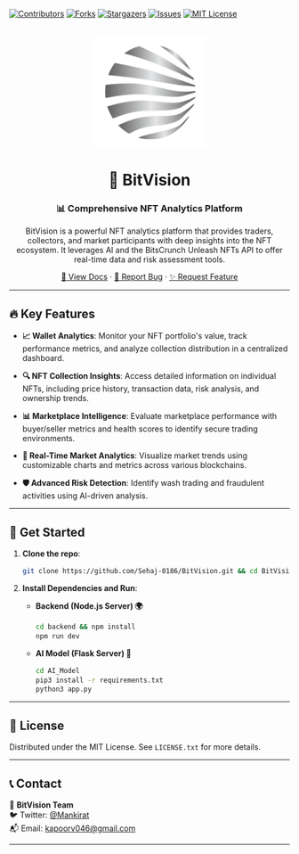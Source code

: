 <a name="readme-top"></a>

[![Contributors][contributors-shield]][contributors-url]
[![Forks][forks-shield]][forks-url]
[![Stargazers][stars-shield]][stars-url]
[![Issues][issues-shield]][issues-url]
[![MIT License][license-shield]][license-url]

<!-- PROJECT LOGO -->
<br />
<div align="center">
  <a href="https://bitvision.gitbook.io/bitvision/">
    <img src="images/logo.png" alt="Logo" width="200" height="200">
  </a>

<h1 align="center">🚀 BitVision</h1>

<h3 align="center">📊 Comprehensive NFT Analytics Platform</h3>

  <p align="center">
    BitVision is a powerful NFT analytics platform that provides traders, collectors, and market participants with deep insights into the NFT ecosystem. It leverages AI and the BitsCrunch Unleash NFTs API to offer real-time data and risk assessment tools.
  </p>
  
  <p align="center">
    <a href="https://bitvision.gitbook.io/bitvision/">📖 View Docs</a>
    ·
    <a href="https://github.com/Sehaj-0186/BitVision/issues/new?labels=bug&template=bug-report.md">🐛 Report Bug</a>
    ·
    <a href="https://github.com/Sehaj-0186/BitVision/issues/new?labels=enhancement&template=feature-request.md">✨ Request Feature</a>
  </p>
</div>

---

## 🔥 Key Features

- **📈 Wallet Analytics**: Monitor your NFT portfolio's value, track performance metrics, and analyze collection distribution in a centralized dashboard.

- **🔍 NFT Collection Insights**: Access detailed information on individual NFTs, including price history, transaction data, risk analysis, and ownership trends.

- **📊 Marketplace Intelligence**: Evaluate marketplace performance with buyer/seller metrics and health scores to identify secure trading environments.

- **📡 Real-Time Market Analytics**: Visualize market trends using customizable charts and metrics across various blockchains.

- **🛡️ Advanced Risk Detection**: Identify wash trading and fraudulent activities using AI-driven analysis.

---

## 🚀 Get Started

1. **Clone the repo**:
    ```sh
    git clone https://github.com/Sehaj-0186/BitVision.git && cd BitVision
    ```

2. **Install Dependencies and Run**:

    - **Backend (Node.js Server) 🌍**  
      ```sh
      cd backend && npm install 
      npm run dev
      ```

    - **AI Model (Flask Server) 🧠**  
      ```sh
      cd AI_Model
      pip3 install -r requirements.txt
      python3 app.py
      ```

---

## 📜 License

Distributed under the MIT License. See `LICENSE.txt` for more details.

---

## 📞 Contact

📧 **BitVision Team** <br />
🐦 Twitter: [@Mankirat](https://twitter.com/Mankirat_3104) <br />
📬 Email: kapoorv046@gmail.com

---

<!-- MARKDOWN LINKS & IMAGES -->
[contributors-shield]: https://img.shields.io/github/contributors/Sehaj-0186/BitVision.svg?style=for-the-badge
[contributors-url]: https://github.com/Sehaj-0186/BitVision/graphs/contributors
[forks-shield]: https://img.shields.io/github/forks/Sehaj-0186/BitVision.svg?style=for-the-badge
[forks-url]: https://github.com/Sehaj-0186/BitVision/network/members
[stars-shield]: https://img.shields.io/github/stars/Sehaj-0186/BitVision.svg?style=for-the-badge
[stars-url]: https://github.com/Sehaj-0186/BitVision/stargazers
[issues-shield]: https://img.shields.io/github/issues/Sehaj-0186/BitVision.svg?style=for-the-badge
[issues-url]: https://github.com/Sehaj-0186/BitVision/issues
[license-shield]: https://img.shields.io/github/license/Sehaj-0186/BitVision.svg?style=for-the-badge
[license-url]: https://github.com/Sehaj-0186/BitVision/blob/main/LICENSE.txt
